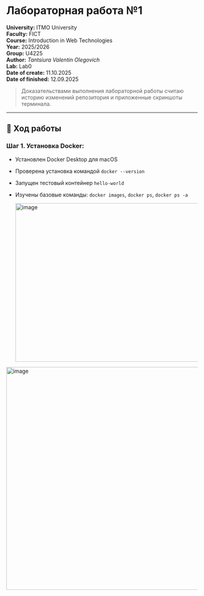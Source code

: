 # Лабораторная работа №1  
**University:** ITMO University  
**Faculty:** FICT  
**Course:** Introduction in Web Technologies  
**Year:** 2025/2026  
**Group:** U4225  
**Author:** *Tantsiura Valentin Olegovich*  
**Lab:** Lab0  
**Date of create:** 11.10.2025  
**Date of finished:** 12.09.2025  

> Доказательствами выполнения лабораторной работы считаю историю изменений репозитория и приложенные скриншоты терминала.

---

## 🧩 Ход работы

### Шаг 1. Установка Docker:

- Установлен Docker Desktop для macOS  
- Проверена установка командой `docker --version`  
- Запущен тестовый контейнер `hello-world`  
- Изучены базовые команды: `docker images`, `docker ps`, `docker ps -a`

  <img width="734" height="417" alt="image" src="https://github.com/user-attachments/assets/e34dc1a0-0d67-40e5-a8d3-f9231be33f3f" />

<img width="731" height="586" alt="image" src="https://github.com/user-attachments/assets/213dae40-64b2-435c-a6c1-5fde61e675f4" />

